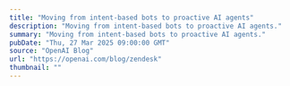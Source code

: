 ```yaml
---
title: "Moving from intent-based bots to proactive AI agents"
description: "Moving from intent-based bots to proactive AI agents."
summary: "Moving from intent-based bots to proactive AI agents."
pubDate: "Thu, 27 Mar 2025 09:00:00 GMT"
source: "OpenAI Blog"
url: "https://openai.com/blog/zendesk"
thumbnail: ""
---
```


